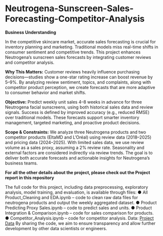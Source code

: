 # Neutrogena-Sunscreen-Sales-Forecasting-Competitor-Analysis
**Business Understanding**

In the competitive skincare market, accurate sales forecasting is crucial for inventory planning and marketing. Traditional models miss real-time shifts in consumer sentiment and competitive trends. This project enhances Neutrogena’s sunscreen sales forecasts by integrating customer reviews and competitor analysis.

**Why This Matters:**
Customer reviews heavily influence purchasing decisions—studies show a one-star rating increase can boost revenue by 5–9%. By analyzing review sentiment, topics, and complaints, along with competitor product perception, we create forecasts that are more adaptive to consumer behavior and market shifts.

**Objective:**
Predict weekly unit sales 4–8 weeks in advance for three Neutrogena facial sunscreens, using both historical sales data and review signals. Success is defined by improved accuracy (e.g., reduced RMSE) over traditional models. These forecasts support smarter inventory management, targeted marketing, and proactive product decisions.

**Scope & Constraints:**
We analyze three Neutrogena products and two competitor products (EltaMD and L’Oréal) using review data (2018–2025) and pricing data (2024–2025). With limited sales data, we use review volume as a sales proxy, assuming a 2% review rate. Seasonality and external factors are considered indirectly via review trends. The goal is to deliver both accurate forecasts and actionable insights for Neutrogena’s business teams.

**For all the other details about the project, please check out the Project report in this repository**

The full code for this project, including data preprocessing, exploratory analysis, model 
training, and evaluation, is available through files: 
● All Product_Cleaning and EDA.ipynb – code to clean raw data files for 
neutrogena products and output the weekly aggregated dataset. 
● Product Predicting Proxy Sales.ipynb – code to predict sales and units. 
● Product Integration & Comparison.ipynb – code for sales comparison for 
products. 
● Competitor_Analysis.ipynb – code for competitor analysis. 
Data: [Project Data](https://drive.google.com/drive/folders/12WPtcrqM1IhTnt58HYdaKlhUzK8BPRrt)
By sharing the code, we aim to ensure transparency and allow further development by 
other data scientists or engineers.

